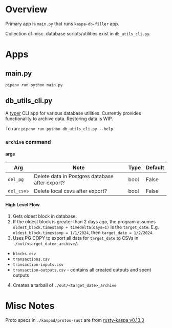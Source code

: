 # Overview
Primary app is `main.py` that runs `kaspa-db-filler` app.

Collection of misc. database scripts/utilities exist in `db_utils_cli.py`.

# Apps
## main.py
`pipenv run python main.py`

## db_utils_cli.py
A [typer](https://typer.tiangolo.com]) CLI app for various database utilities. Currently provides functionality to archive data. Restoring data is WIP. 

To run: `pipenv run python db_utils_cli.py --help`

### `archive` command

#### args
| Arg | Note | Type | Default |
|-----|------|------|---------|
|`del_pg`| Delete data in Postgres database after export? | bool | False |
| `del_csvs` | Delete local csvs after export? | bool | False | 

#### High Level Flow
1. Gets oldest block in database.
2. If the oldest block is greater than 2 days ago, the program assumes `oldest_block.timestamp + timedelta(days=1)` is the `target_date`. E.g. `oldest_block.timestamp = 1/1/2024`, then `target_date = 1/2/2024`.
3. Uses PG COPY to export all data for `target_date` to CSVs in  `./out/<target_date>_archive/`:
- `blocks.csv`
- `transactions.csv`
- `transaction-inputs.csv`
- `transaction-outputs.csv`  - contains all created outputs and spent outputs
4. Creates a tarball of `./out/<target_date>_archive`

# Misc Notes
Proto specs in `./kaspad/protos-rust` are from [rusty-kaspa v0.13.3](https://github.com/kaspanet/rusty-kaspa/releases/tag/v0.13.3)
